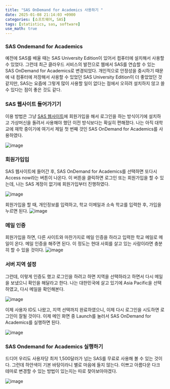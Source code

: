 ```yaml
---
title: "SAS OnDemand for Academics 사용하기 "
date: 2025-01-08 21:14:03 +0900
categories: [소프트웨어, SAS]
tags: [statistics, sas, software]
use_math: true
---
```


### SAS Ondemand for Academics
예전에 SAS를 배울 때는 SAS University Edition이 있어서 컴퓨터에 설치해서 사용할 수 있었다. 그런데 최근 클라우드 서비스의 발전으로 웹에서 SAS를 연습할 수 있는 SAS OnDemand for Academics로 변경되었다. 개인적으로 안정성을 중시하기 때문에 내 컴퓨터에 저장해서 사용할 수 있었던 SAS University Edition이 더 좋았었던 것 같지만, SAS는 요즘에 그렇게 많이 사용할 일이 없다는 점에서 오히려 설치하지 않고 쓸 수 있다는 점이 좋은 것도 같다.

### SAS 웹사이트 들어가기기
이용 방법은 그냥 [SAS 웹사이트](https://www.sas.com/en_us/software/on-demand-for-academics.html)에 회원가입을 해서 로그인을 하는 방식이기에 설치하고 가상머신을 돌려서 사용해야 했던 이전 방식보다는 확실히 편해졌다. 나는 아직 대학교에 재학 중이기에 여기서 제일 첫 번째 것인 SAS OnDemand for Academics를 사용하였다.

![image](https://www.dropbox.com/scl/fi/wv509v9m3q14winukjr5i/2501080002-4.jpg?rlkey=f143jo150ljexrqut8xfalnbp&st=hx7lfkyx&raw=1)

### 회원가입입
SAS 웹사이트에 들어간 후, SAS OnDemand for Academics를 선택하면 또다시 Access now라는 버튼이 나온다. 이 버튼을 클릭하면 로그인 또는 회원가입을 할 수 있는데, 나는 SAS 계정이 없기에 회원가입부터 진행하였다.

![image](https://www.dropbox.com/scl/fi/7vij830of82st81dv0u8j/2501080002-2.jpg?rlkey=w6ngiswdwbanietbuobu1gd2g&st=ob52sze1&raw=1)

회원가입을 할 때, 개인정보를 입력하고, 학교 이메일과 소속 학교를 입력한 후, 가입을 누르면 된다.
![image](https://www.dropbox.com/scl/fi/3sjmm4avba3mfc03x8rxq/2501080002-3.jpg?rlkey=uy92p12ftc6aw4ul3jln5qknl&st=d3uu5thn&raw=1)

### 메일 인증
회원가입을 하면, 다른 사이트와 마찬가지로 메일 인증을 하라고 입력한 학교 메일로 메일이 온다. 메일 인증을 해주면 된다. 이 정도는 현대 사회를 살고 있는 사람이라면 충분히 할 수 있을 것이다.
![image](https://www.dropbox.com/scl/fi/1yh9alzkyap3egthbod5n/2501080002-1.jpg?rlkey=osk96ggv360q2cxbye0rck1qn&st=zuj2fgra&raw=1)

### 서버 지역 설정
그런데, 이렇게 인증도 했고 로그인을 하려고 하면 지역을 선택하라고 하면서 다시 메일을 보냈으니 확인을 해달라고 한다. 나는 대한민국에 살고 있기에 Asia Pacific을 선택하였고, 다시 메일을 확인해본다.

![image](https://www.dropbox.com/scl/fi/sqjy5cdzlolq32k82zg27/2501080002-5.jpg?rlkey=tclpvqj6fp1d5nto0jh7kzb05&st=qy443uu3&raw=1)

이제 사용자 ID도 나왔고, 지역 선택까지 완료하였으니, 이제 다시 로그인을 시도하면 로그인이 잘될 것이다. 이제 메인 화면 중 Launch를 눌러서 SAS OnDemand for Academics를 실행하면 된다.

![image](https://www.dropbox.com/scl/fi/biuzs238pxyglz26ttryz/2501080002-6.jpg?rlkey=r4x06zk63xzmjhva8muh39jw6&st=3b8lvmx2&raw=1)

### SAS Ondemand for Academics 실행하기
드디어 우리도 사용자당 최저 1,500달러가 넘는 SAS를 무료로 사용해 볼 수 있는 것이다. 그런데 하얀색이 기본 바탕이라니 별로 마음에 들지 않는다. 이쁘고 아름다운 다크 테마로 변경할 수 있는 방법이 있는지는 따로 찾아보아야겠다.

![image](https://www.dropbox.com/scl/fi/pv7hnfckowlic129oecex/2501080002-7.jpg?rlkey=3dkdl3c3s947cy2rnf7x61uw4&st=4sxioo6j&raw=1)